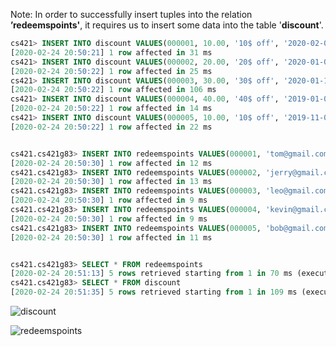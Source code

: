 Note: In order to successfully insert tuples into the relation **’redeemspoints'**, it requires us to insert some data into the table '**discount**'.



```sql
cs421> INSERT INTO discount VALUES(000001, 10.00, '10$ off', '2020-02-01', '2020-05-01')
[2020-02-24 20:50:21] 1 row affected in 31 ms
cs421> INSERT INTO discount VALUES(000002, 20.00, '20$ off', '2020-01-01', '2020-04-01')
[2020-02-24 20:50:22] 1 row affected in 25 ms
cs421> INSERT INTO discount VALUES(000003, 30.00, '30$ off', '2020-01-15', '2020-04-15')
[2020-02-24 20:50:22] 1 row affected in 106 ms
cs421> INSERT INTO discount VALUES(000004, 40.00, '40$ off', '2019-01-01', '2020-01-01')
[2020-02-24 20:50:22] 1 row affected in 14 ms
cs421> INSERT INTO discount VALUES(000005, 10.00, '10$ off', '2019-11-01', '2020-02-01')
[2020-02-24 20:50:22] 1 row affected in 22 ms


cs421.cs421g83> INSERT INTO redeemspoints VALUES(000001, 'tom@gmail.com', 100)
[2020-02-24 20:50:30] 1 row affected in 12 ms
cs421.cs421g83> INSERT INTO redeemspoints VALUES(000002, 'jerry@gmail.com', 200)
[2020-02-24 20:50:30] 1 row affected in 13 ms
cs421.cs421g83> INSERT INTO redeemspoints VALUES(000003, 'leo@gmail.com', 300)
[2020-02-24 20:50:30] 1 row affected in 9 ms
cs421.cs421g83> INSERT INTO redeemspoints VALUES(000004, 'kevin@gmail.com', 400)
[2020-02-24 20:50:30] 1 row affected in 9 ms
cs421.cs421g83> INSERT INTO redeemspoints VALUES(000005, 'bob@gmail.com', 100)
[2020-02-24 20:50:30] 1 row affected in 11 ms


cs421.cs421g83> SELECT * FROM redeemspoints
[2020-02-24 20:51:13] 5 rows retrieved starting from 1 in 70 ms (execution: 11 ms, fetching: 59 ms)
cs421.cs421g83> SELECT * FROM discount
[2020-02-24 20:51:35] 5 rows retrieved starting from 1 in 109 ms (execution: 10 ms, fetching: 99 ms)

```





![discount](https://tva1.sinaimg.cn/large/0082zybpgy1gc8ewfub6ij318k09umyk.jpg)





![redeemspoints](https://tva1.sinaimg.cn/large/0082zybpgy1gc8ewelu9tj30t00a2myf.jpg)







